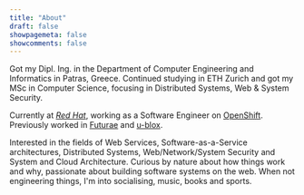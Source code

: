 ```yaml
---
title: "About"
draft: false
showpagemeta: false
showcomments: false
---
```


Got my Dipl. Ing. in the Department of Computer Engineering and Informatics in Patras, Greece. Continued studying in ETH Zurich and got my MSc in Computer Science, focusing in Distributed Systems, Web & System Security.

Currently at [*Red Hat*](https://redhat.com/), working as a Software Engineer on [OpenShift](https://www.redhat.com/en/technologies/cloud-computing/openshift). Previously worked in [Futurae](https://futurae.com) and [u-blox](https://www.u-blox.com/).

Interested in the fields of Web Services, Software-as-a-Service architectures, Distributed Systems, Web/Network/System Security and System and Cloud Architecture. Curious by nature about how things work and why, passionate about building software systems on the web. When not engineering things, I'm into socialising, music, books and sports.
